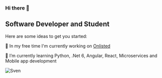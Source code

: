 ### Hi there 👋

## Software Developer and Student 

Here are some ideas to get you started:

🔭 In my free time I'm currently working on [Onlisted](https://github.com/Onlisted)

🌱 I’m currently learning Python, .Net 6, Angular, React, Microservices and Mobile app development

![Sven](https://github-readme-stats.vercel.app/api?username=1svenhansen&show_icons=true&count_private=true)

<!--
**1SvenHansen/1SvenHansen** is a ✨ _special_ ✨ repository because its `README.md` (this file) appears on your GitHub profile.

Here are some ideas to get you started:

- 🔭 I’m currently working on ...
- 🌱 I’m currently learning ...
- 👯 I’m looking to collaborate on ...
- 🤔 I’m looking for help with ...
- 💬 Ask me about ...
- 📫 How to reach me: ...
- 😄 Pronouns: ...
- ⚡ Fun fact: ...
-->
